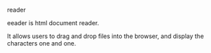reader



eeader is html document reader.

It allows users to drag and drop files into the browser,
and display the characters one and one.